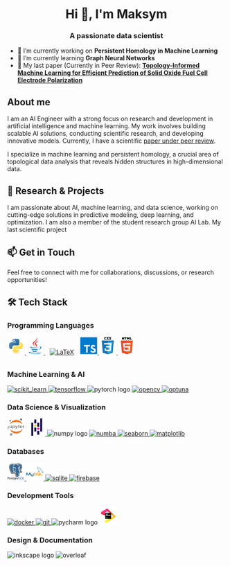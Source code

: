 <h1 align="center">Hi 👋, I'm Maksym</h1>
<h3 align="center">A passionate data scientist</h3>

- 🔭 I’m currently working on **Persistent Homology in Machine Learning**
- 🌱 I’m currently learning **Graph Neural Networks**
- :newspaper: My last paper (Currently in Peer Review): **[Topology-Informed Machine Learning for Efficient Prediction of Solid Oxide Fuel Cell Electrode Polarization](https://arxiv.org/abs/2410.05307)** 

## About me
I am an AI Engineer with a strong focus on research and development in artificial intelligence and machine learning. My work involves building scalable AI solutions, conducting scientific research, and developing innovative models. Currently, I have a scientific [paper under peer review](https://arxiv.org/abs/2410.05307).

I specialize in machine learning and persistent homology, a crucial area of topological data analysis that reveals hidden structures in high-dimensional data.


## 🔬 Research & Projects
I am passionate about AI, machine learning, and data science, working on cutting-edge solutions in predictive modeling, deep learning, and optimization. I am also a member of the student research group AI Lab.
My last scientific project 

## 📫 Get in Touch
Feel free to connect with me for collaborations, discussions, or research opportunities!

## 🛠 Tech Stack
### Programming Languages
<p align="left">
  <a href="https://www.python.org" target="_blank" rel="noreferrer"> <img src="https://raw.githubusercontent.com/devicons/devicon/master/icons/python/python-original.svg" alt="python" width="40" height="40"/> </a>
  <a href="https://www.java.com" target="_blank" rel="noreferrer"> <img src="https://raw.githubusercontent.com/devicons/devicon/master/icons/java/java-original.svg" alt="java" width="40" height="40"/> </a>
  <a href="https://www.latex-project.org/" target="_blank"><img style="margin: 10px" src="https://profilinator.rishav.dev/skills-assets/latex.png" alt="LaTeX" height="40" /></a>
  <a href="https://www.typescriptlang.org/" target="_blank" rel="noreferrer"> <img src="https://raw.githubusercontent.com/devicons/devicon/master/icons/typescript/typescript-original.svg" alt="typescript" width="40" height="40"/> </a>
  <a href="https://www.w3schools.com/css/" target="_blank" rel="noreferrer"> <img src="https://raw.githubusercontent.com/devicons/devicon/master/icons/css3/css3-original-wordmark.svg" alt="css3" width="40" height="40"/> </a>
  <a href="https://www.w3.org/html/" target="_blank" rel="noreferrer"> <img src="https://raw.githubusercontent.com/devicons/devicon/master/icons/html5/html5-original-wordmark.svg" alt="html5" width="40" height="40"/> </a>

### Machine Learning & AI
  <a href="https://scikit-learn.org/" target="_blank" rel="noreferrer"> <img src="https://upload.wikimedia.org/wikipedia/commons/0/05/Scikit_learn_logo_small.svg" alt="scikit_learn" width="40" height="40"/> </a>
  <a href="https://www.tensorflow.org" target="_blank" rel="noreferrer"> <img src="https://www.vectorlogo.zone/logos/tensorflow/tensorflow-icon.svg" alt="tensorflow" width="40" height="40"/> </a> 
  <img src="https://cdn.jsdelivr.net/gh/devicons/devicon/icons/pytorch/pytorch-original.svg" height="40" alt="pytorch logo"  />
  <a href="https://opencv.org/" target="_blank" rel="noreferrer"> <img src="https://www.vectorlogo.zone/logos/opencv/opencv-icon.svg" alt="opencv" width="40" height="40"/> </a>
  <a href="https://www.optuna.org/" target="_blank" rel="noreferrer"> <img src="https://raw.githubusercontent.com/optuna/optuna/master/docs/image/optuna-logo.png" alt="optuna" height="40"/> </a>

### Data Science & Visualization
  <img src="https://github.com/devicons/devicon/blob/master/icons/jupyter/jupyter-original-wordmark.svg" title="Jupyter" alt="Jupyter" width="40" height="40"/>&nbsp;
  <a href="https://pandas.pydata.org/" target="_blank" rel="noreferrer"> <img src="https://raw.githubusercontent.com/devicons/devicon/2ae2a900d2f041da66e950e4d48052658d850630/icons/pandas/pandas-original.svg" alt="pandas" width="40" height="40"/> </a>
  <img src="https://cdn.jsdelivr.net/gh/devicons/devicon/icons/numpy/numpy-original.svg" height="40" alt="numpy logo"  />
  <a href="https://numba.pydata.org/" target="_blank" rel="noreferrer"> <img src="https://upload.wikimedia.org/wikipedia/commons/f/fe/Numba_logo.svg" alt="numba" width="40" height="40"/> </a>
  <a href="https://seaborn.pydata.org/" target="_blank" rel="noreferrer"> <img src="https://seaborn.pydata.org/_images/logo-mark-lightbg.svg" alt="seaborn" width="40" height="40"/> </a>
  <a href="https://matplotlib.org/" target="_blank" rel="noreferrer"> <img src="https://camo.githubusercontent.com/3eed28e026e4e0220f99e2f4c8a517fcb3a30a1b944c528efc9533ff7840435f/68747470733a2f2f6d6174706c6f746c69622e6f72672f5f7374617469632f6c6f676f322e737667" alt="matplotlib" height="40"/> </a>

### Databases
  <a href="https://www.postgresql.org" target="_blank" rel="noreferrer"> <img src="https://raw.githubusercontent.com/devicons/devicon/master/icons/postgresql/postgresql-original-wordmark.svg" alt="postgresql" width="40" height="40"/> </a> 
  <a href="https://www.mysql.com/" target="_blank" rel="noreferrer"> <img src="https://raw.githubusercontent.com/devicons/devicon/master/icons/mysql/mysql-original-wordmark.svg" alt="mysql" width="40" height="40"/> </a>
  <a href="https://www.sqlite.org/" target="_blank" rel="noreferrer"> <img src="https://www.vectorlogo.zone/logos/sqlite/sqlite-icon.svg" alt="sqlite" width="40" height="40"/> </a>
  <a href="https://firebase.google.com/" target="_blank" rel="noreferrer"> <img src="https://upload.wikimedia.org/wikipedia/commons/0/0b/New_Firebase_logo.svg" alt="firebase" height="40"/> </a>

### Development Tools
  <a href="https://www.docker.com/" target="_blank" rel="noreferrer"> <img src="https://cdn.jsdelivr.net/gh/devicons/devicon/icons/docker/docker-original.svg" alt="docker" width="40" height="40"/> </a>
  <a href="https://git-scm.com/" target="_blank" rel="noreferrer"> <img src="https://www.vectorlogo.zone/logos/git-scm/git-scm-icon.svg" alt="git" width="40" height="40"/> </a>
  <img src="https://cdn.jsdelivr.net/gh/devicons/devicon/icons/pycharm/pycharm-original.svg" height="40" alt="pycharm logo"  />
  <img src="https://github.com/devicons/devicon/blob/master/icons/jetbrains/jetbrains-original.svg" title="JetBrains" alt="JetBrains" width="40" height="40"/>&nbsp;

### Design & Documentation
  <a> <img src="https://cdn.jsdelivr.net/gh/devicons/devicon/icons/inkscape/inkscape-original.svg" height="40" alt="inkscape logo"  /> </a>
  <a> <img src="https://upload.wikimedia.org/wikipedia/commons/2/2a/Overleaf_Logo.svg" height="40" alt="overleaf"  /> </a>








